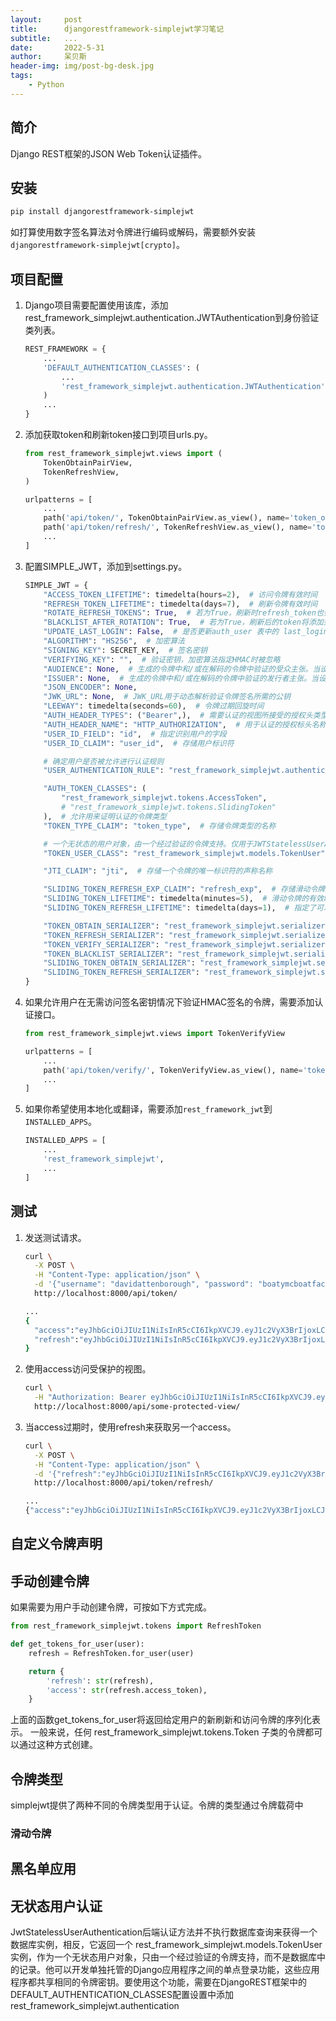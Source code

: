 ```yaml
---
layout:     post
title:      djangorestframework-simplejwt学习笔记
subtitle:   ...
date:       2022-5-31
author:     呆贝斯
header-img: img/post-bg-desk.jpg
tags:
    - Python
---
```

## 简介

Django REST框架的JSON Web Token认证插件。

## 安装

```bash
pip install djangorestframework-simplejwt
```

如打算使用数字签名算法对令牌进行编码或解码，需要额外安装`djangorestframework-simplejwt[crypto]`。

## 项目配置

1. Django项目需要配置使用该库，添加 rest_framework_simplejwt.authentication.JWTAuthentication到身份验证类列表。

    ```python
    REST_FRAMEWORK = {
        ...
        'DEFAULT_AUTHENTICATION_CLASSES': (
            ...
            'rest_framework_simplejwt.authentication.JWTAuthentication',
        )
        ...
    }
    ```

2. 添加获取token和刷新token接口到项目urls.py。

    ```python
    from rest_framework_simplejwt.views import (
        TokenObtainPairView,
        TokenRefreshView,
    )
    
    urlpatterns = [
        ...
        path('api/token/', TokenObtainPairView.as_view(), name='token_obtain_pair'),
        path('api/token/refresh/', TokenRefreshView.as_view(), name='token_refresh'),
        ...
    ]
    ```

3. 配置SIMPLE_JWT，添加到settings.py。

   ```python
   SIMPLE_JWT = {
       "ACCESS_TOKEN_LIFETIME": timedelta(hours=2),  # 访问令牌有效时间
       "REFRESH_TOKEN_LIFETIME": timedelta(days=7),  # 刷新令牌有效时间
       "ROTATE_REFRESH_TOKENS": True,  # 若为True，刷新时refresh_token也会刷新
       "BLACKLIST_AFTER_ROTATION": True,  # 若为True，刷新后的token将添加到黑名单中
       "UPDATE_LAST_LOGIN": False,  # 是否更新auth_user 表中的 last_login 字段
       "ALGORITHM": "HS256",  # 加密算法
       "SIGNING_KEY": SECRET_KEY,  # 签名密钥
       "VERIFYING_KEY": "",  # 验证密钥，加密算法指定HMAC时被忽略
       "AUDIENCE": None,  # 生成的令牌中和/或在解码的令牌中验证的受众主张。当设置为 "无 "时，该字段被排除在令牌之外，并且不被验证。
       "ISSUER": None,  # 生成的令牌中和/或在解码的令牌中验证的发行者主张。当设置为 "无 "时，该字段被排除在令牌之外，并且不被验证。
       "JSON_ENCODER": None,
       "JWK_URL": None,  # JWK_URL用于动态解析验证令牌签名所需的公钥
       "LEEWAY": timedelta(seconds=60),  # 令牌过期回旋时间
       "AUTH_HEADER_TYPES": ("Bearer",),  # 需要认证的视图所接受的授权头类型
       "AUTH_HEADER_NAME": "HTTP_AUTHORIZATION",  # 用于认证的授权标头名称
       "USER_ID_FIELD": "id",  # 指定识别用户的字段
       "USER_ID_CLAIM": "user_id",  # 存储用户标识符
   
       # 确定用户是否被允许进行认证规则
       "USER_AUTHENTICATION_RULE": "rest_framework_simplejwt.authentication.default_user_authentication_rule",
   
       "AUTH_TOKEN_CLASSES": (
           "rest_framework_simplejwt.tokens.AccessToken",
           # "rest_framework_simplejwt.tokens.SlidingToken"
       ),  # 允许用来证明认证的令牌类型
       "TOKEN_TYPE_CLAIM": "token_type",  # 存储令牌类型的名称
   
       # 一个无状态的用户对象，由一个经过验证的令牌支持。仅用于JWTStatelessUserAuthentication认证后端。
       "TOKEN_USER_CLASS": "rest_framework_simplejwt.models.TokenUser",
   
       "JTI_CLAIM": "jti",  # 存储一个令牌的唯一标识符的声称名称
   
       "SLIDING_TOKEN_REFRESH_EXP_CLAIM": "refresh_exp",  # 存储滑动令牌刷新期的过期时间的名称
       "SLIDING_TOKEN_LIFETIME": timedelta(minutes=5),  # 滑动令牌的有效时间
       "SLIDING_TOKEN_REFRESH_LIFETIME": timedelta(days=1),  # 指定了可以刷新滑动令牌的有效时间
   
       "TOKEN_OBTAIN_SERIALIZER": "rest_framework_simplejwt.serializers.TokenObtainPairSerializer",
       "TOKEN_REFRESH_SERIALIZER": "rest_framework_simplejwt.serializers.TokenRefreshSerializer",
       "TOKEN_VERIFY_SERIALIZER": "rest_framework_simplejwt.serializers.TokenVerifySerializer",
       "TOKEN_BLACKLIST_SERIALIZER": "rest_framework_simplejwt.serializers.TokenBlacklistSerializer",
       "SLIDING_TOKEN_OBTAIN_SERIALIZER": "rest_framework_simplejwt.serializers.TokenObtainSlidingSerializer",
       "SLIDING_TOKEN_REFRESH_SERIALIZER": "rest_framework_simplejwt.serializers.TokenRefreshSlidingSerializer",
   }
   ```

4. 如果允许用户在无需访问签名密钥情况下验证HMAC签名的令牌，需要添加认证接口。

   ```python
   from rest_framework_simplejwt.views import TokenVerifyView
   
   urlpatterns = [
       ...
       path('api/token/verify/', TokenVerifyView.as_view(), name='token_verify'),
       ...
   ]
   ```

5. 如果你希望使用本地化或翻译，需要添加`rest_framework_jwt`到`INSTALLED_APPS`。

   ```python
   INSTALLED_APPS = [
       ...
       'rest_framework_simplejwt',
       ...
   ]
   ```

## 测试

1. 发送测试请求。

   ```bash
   curl \
     -X POST \
     -H "Content-Type: application/json" \
     -d '{"username": "davidattenborough", "password": "boatymcboatface"}' \
     http://localhost:8000/api/token/
   
   ...
   {
     "access":"eyJhbGciOiJIUzI1NiIsInR5cCI6IkpXVCJ9.eyJ1c2VyX3BrIjoxLCJ0b2tlbl90eXBlIjoiYWNjZXNzIiwiY29sZF9zdHVmZiI6IuKYgyIsImV4cCI6MTIzNDU2LCJqdGkiOiJmZDJmOWQ1ZTFhN2M0MmU4OTQ5MzVlMzYyYmNhOGJjYSJ9.NHlztMGER7UADHZJlxNG0WSi22a2KaYSfd1S-AuT7lU",
     "refresh":"eyJhbGciOiJIUzI1NiIsInR5cCI6IkpXVCJ9.eyJ1c2VyX3BrIjoxLCJ0b2tlbl90eXBlIjoicmVmcmVzaCIsImNvbGRfc3R1ZmYiOiLimIMiLCJleHAiOjIzNDU2NywianRpIjoiZGUxMmY0ZTY3MDY4NDI3ODg5ZjE1YWMyNzcwZGEwNTEifQ.aEoAYkSJjoWH1boshQAaTkf8G3yn0kapko6HFRt7Rh4"
   }
   ```

2. 使用access访问受保护的视图。

   ```bash
   curl \
     -H "Authorization: Bearer eyJhbGciOiJIUzI1NiIsInR5cCI6IkpXVCJ9.eyJ1c2VyX3BrIjoxLCJ0b2tlbl90eXBlIjoiYWNjZXNzIiwiY29sZF9zdHVmZiI6IuKYgyIsImV4cCI6MTIzNDU2LCJqdGkiOiJmZDJmOWQ1ZTFhN2M0MmU4OTQ5MzVlMzYyYmNhOGJjYSJ9.NHlztMGER7UADHZJlxNG0WSi22a2KaYSfd1S-AuT7lU" \
     http://localhost:8000/api/some-protected-view/
   ```

3. 当access过期时，使用refresh来获取另一个access。

   ```bash
   curl \
     -X POST \
     -H "Content-Type: application/json" \
     -d '{"refresh":"eyJhbGciOiJIUzI1NiIsInR5cCI6IkpXVCJ9.eyJ1c2VyX3BrIjoxLCJ0b2tlbl90eXBlIjoicmVmcmVzaCIsImNvbGRfc3R1ZmYiOiLimIMiLCJleHAiOjIzNDU2NywianRpIjoiZGUxMmY0ZTY3MDY4NDI3ODg5ZjE1YWMyNzcwZGEwNTEifQ.aEoAYkSJjoWH1boshQAaTkf8G3yn0kapko6HFRt7Rh4"}' \
     http://localhost:8000/api/token/refresh/
   
   ...
   {"access":"eyJhbGciOiJIUzI1NiIsInR5cCI6IkpXVCJ9.eyJ1c2VyX3BrIjoxLCJ0b2tlbl90eXBlIjoiYWNjZXNzIiwiY29sZF9zdHVmZiI6IuKYgyIsImV4cCI6MTIzNTY3LCJqdGkiOiJjNzE4ZTVkNjgzZWQ0NTQyYTU0NWJkM2VmMGI0ZGQ0ZSJ9.ekxRxgb9OKmHkfy-zs1Ro_xs1eMLXiR17dIDBVxeT-w"}
   ```

## 自定义令牌声明

## 手动创建令牌

如果需要为用户手动创建令牌，可按如下方式完成。

```python
from rest_framework_simplejwt.tokens import RefreshToken

def get_tokens_for_user(user):
    refresh = RefreshToken.for_user(user)

    return {
        'refresh': str(refresh),
        'access': str(refresh.access_token),
    }
```

上面的函数get_tokens_for_user将返回给定用户的新刷新和访问令牌的序列化表示。
一般来说，任何 rest_framework_simplejwt.tokens.Token 子类的令牌都可以通过这种方式创建。

## 令牌类型

simplejwt提供了两种不同的令牌类型用于认证。令牌的类型通过令牌载荷中

### 滑动令牌

## 黑名单应用

## 无状态用户认证

JwtStatelessUserAuthentication后端认证方法并不执行数据库查询来获得一个数据库实例，相反，它返回一个
rest_framework_simplejwt.models.TokenUser实例，作为一个无状态用户对象，只由一个经过验证的令牌支持，而不是数据库中的记录。他可以开发单独托管的Django应用程序之间的单点登录功能，这些应用程序都共享相同的令牌密钥。要使用这个功能，需要在DjangoREST框架中的DEFAULT_AUTHENTICATION_CLASSES配置设置中添加rest_framework_simplejwt.authentication
